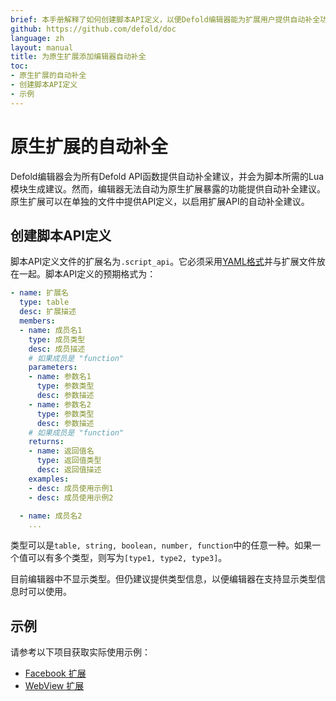 ```yaml
---
brief: 本手册解释了如何创建脚本API定义，以便Defold编辑器能为扩展用户提供自动补全功能。
github: https://github.com/defold/doc
language: zh
layout: manual
title: 为原生扩展添加编辑器自动补全
toc:
- 原生扩展的自动补全
- 创建脚本API定义
- 示例
---
```


# 原生扩展的自动补全

Defold编辑器会为所有Defold API函数提供自动补全建议，并会为脚本所需的Lua模块生成建议。然而，编辑器无法自动为原生扩展暴露的功能提供自动补全建议。原生扩展可以在单独的文件中提供API定义，以启用扩展API的自动补全建议。


## 创建脚本API定义

脚本API定义文件的扩展名为`.script_api`。它必须采用[YAML格式](https://yaml.org/)并与扩展文件放在一起。脚本API定义的预期格式为：

```yml
- name: 扩展名
  type: table
  desc: 扩展描述
  members:
  - name: 成员名1
    type: 成员类型
    desc: 成员描述
    # 如果成员是 "function"
    parameters:
    - name: 参数名1
      type: 参数类型
      desc: 参数描述
    - name: 参数名2
      type: 参数类型
      desc: 参数描述
    # 如果成员是 "function"
    returns:
    - name: 返回值名
      type: 返回值类型
      desc: 返回值描述
    examples:
    - desc: 成员使用示例1
    - desc: 成员使用示例2

  - name: 成员名2
    ...
```

类型可以是`table, string, boolean, number, function`中的任意一种。如果一个值可以有多个类型，则写为`[type1, type2, type3]`。
<div class='sidenote' markdown='1'>
目前编辑器中不显示类型。但仍建议提供类型信息，以便编辑器在支持显示类型信息时可以使用。
</div>

## 示例

请参考以下项目获取实际使用示例：

* [Facebook 扩展](https://github.com/defold/extension-facebook/tree/master/facebook/api)
* [WebView 扩展](https://github.com/defold/extension-webview/blob/master/webview/api/webview.script_api)